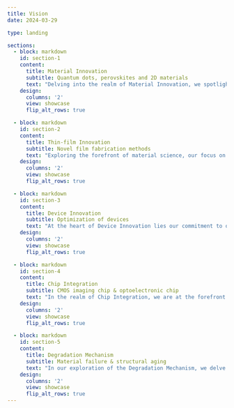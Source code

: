 ```yaml
---
title: Vision
date: 2024-03-29

type: landing

sections:
  - block: markdown
    id: section-1
    content:
      title: Material Innovation
      subtitle: Quantum dots, perovskites and 2D materials
      text: "Delving into the realm of Material Innovation, we spotlight the transformative potential of quantum dots, perovskites, and 2D materials. These advanced materials stand at the confluence of optics, electronics, and energy, heralding a new era of high-efficiency solar cells, vibrant displays, and ultra-sensitive sensors. Quantum dots, with their tunable light properties, redefine color precision in imaging and display technologies. Perovskites are reshaping solar energy, offering paths to low-cost, high-efficiency photovoltaics. Meanwhile, 2D materials like graphene are setting new benchmarks for conductivity and flexibility, promising revolutionary leaps in electronics and beyond. Explore our curated gallery to glimpse the future shaped by these groundbreaking materials, captured through engaging visuals and insightful narratives."
    design:
      columns: '2'
      view: showcase
      flip_alt_rows: true

  - block: markdown
    id: section-2
    content:
      title: Thin-film Innovation
      subtitle: Novel film fabrication methods
      text: "Exploring the forefront of material science, our focus on Thin-film Innovation unveils groundbreaking fabrication techniques that revolutionize the way we approach electronics, energy harvesting, and protective coatings. Our novel methods not only enhance the efficiency and functionality of thin films but also open up possibilities for flexibility and durability in electronic devices and solar panels. Dive into our gallery to witness the transformative potential of advanced thin-film technology, captured through vivid images and engaging videos, showcasing our strides towards a more sustainable and technologically advanced future."
    design:
      columns: '2'
      view: showcase
      flip_alt_rows: true

  - block: markdown
    id: section-3
    content:
      title: Device Innovation
      subtitle: Optimization of devices
      text: "At the heart of Device Innovation lies our commitment to optimizing devices for the future. We're pushing the boundaries of what's possible, from enhancing the power efficiency of electronics to increasing the sensitivity of sensors and scaling down the size without compromising performance. Our work encompasses redefining device architecture with state-of-the-art materials like quantum dots and 2D materials, which lend themselves to thinner, more flexible, and more robust applications. Our exploration extends to integrating perovskite-based components for superior energy harvesting in solar cells. Discover the advancements we're pioneering through a rich collection of content, from detailed articles and cutting-edge research findings to immersive videos and extensive galleries, all demonstrating our strides towards smarter, more sustainable technological solutions."
    design:
      columns: '2'
      view: showcase
      flip_alt_rows: true

  - block: markdown
    id: section-4
    content:
      title: Chip Integration
      subtitle: CMOS imaging chip & optoelectronic chip
      text: "In the realm of Chip Integration, we are at the forefront of merging CMOS imaging chips with cutting-edge optoelectronic components. This fusion not only enhances image quality and processing speeds but also broadens the scope of applications, from advanced photography and high-speed video capture to sophisticated medical imaging and IoT devices. By leveraging the latest in material innovation, including quantum dots and 2D materials, we're able to significantly boost the performance and efficiency of these chips. Our cutting-edge integration techniques are paving the way for ultra-compact, energy-efficient devices capable of operating in a range of challenging environments. Dive into the future of chip technology with us, where every pixel and electron opens up new possibilities for innovation and creativity."
    design:
      columns: '2'
      view: showcase
      flip_alt_rows: true

  - block: markdown
    id: section-5
    content:
      title: Degradation Mechanism
      subtitle: Material failure & structural aging
      text: "In our exploration of the Degradation Mechanism, we delve deep into understanding material failure and structural aging. This critical area of research is vital for enhancing the longevity and reliability of materials used across various industries, from construction and aerospace to electronics and renewable energy. By unraveling the complex processes that lead to degradation, such as environmental stress, chemical reactions, and mechanical wear, we're developing innovative solutions to prevent or mitigate these effects. Our focus includes advanced predictive models, novel material formulations, and cutting-edge protective coatings designed to extend the life of materials and structures. Join us in our journey to turn the tide against degradation, ensuring a future where materials are not only stronger and more durable but also more sustainable and environmentally friendly."
    design:
      columns: '2'
      view: showcase
      flip_alt_rows: true
---
```

